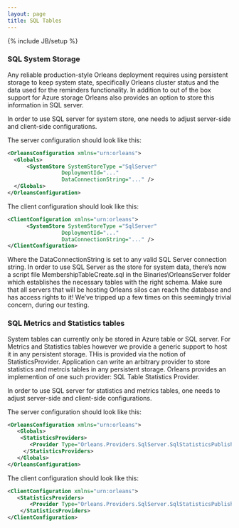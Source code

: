 ```yaml
---
layout: page
title: SQL Tables
---
```

{% include JB/setup %}

### SQL System Storage

Any reliable production-style Orleans deployment requires using persistent storage to keep system state, specifically Orleans cluster status and the data used for the reminders functionality. In addition to out of the box support for Azure storage Orleans also provides an option to store this information in SQL server.

In order to use SQL server for system store, one needs to adjust server-side and client-side configurations.

The server configuration should look like this:

``` xml
<OrleansConfiguration xmlns="urn:orleans">
  <Globals>
      <SystemStore SystemStoreType ="SqlServer" 
                 DeploymentId="..." 
                 DataConnectionString="..." />
  </Globals>
</OrleansConfiguration>
```

The client configuration should look like this:

``` xml
<ClientConfiguration xmlns="urn:orleans">
      <SystemStore SystemStoreType ="SqlServer" 
                 DeploymentId="..." 
                 DataConnectionString="..." />
</ClientConfiguration>
```

Where the DataConnectionString is set to any valid SQL Server connection string. In order to use SQL Server as the store for system data, there’s now a script file MembershipTableCreate.sql in the Binaries\OrleansServer folder which establishes the necessary tables with the right schema. Make sure that all servers that will be hosting Orleans silos can reach the database and has access rights to it! We’ve tripped up a few times on this seemingly trivial concern, during our testing.

### SQL Metrics and Statistics tables

System tables can currently  only be stored in Azure table or SQL server.
For Metrics and Statistics tables however we provide a generic support to host it in any persistent storage. THis is provided via the notion of StatisticsProvider. Application can write an arbitrary provider to store statistics and metrcis tables in any persistent storage. Orleans provides an implemention of one such provider: SQL Table Statistics Provider.

In order to use SQL server for statistics and metrics tables, one needs to adjust server-side and client-side configurations.

The server configuration should look like this:

``` xml
<OrleansConfiguration xmlns="urn:orleans">
   <Globals>
    <StatisticsProviders>
       <Provider Type="Orleans.Providers.SqlServer.SqlStatisticsPublisher" Name="SQL" ConnectionString="..." />
     </StatisticsProviders>
   </Globals>
</OrleansConfiguration>
```

The client configuration should look like this:

``` xml
<ClientConfiguration xmlns="urn:orleans">
   <StatisticsProviders>
       <Provider Type="Orleans.Providers.SqlServer.SqlStatisticsPublisher" Name="SQL" ConnectionString="..." />
    </StatisticsProviders>
</ClientConfiguration>
```
